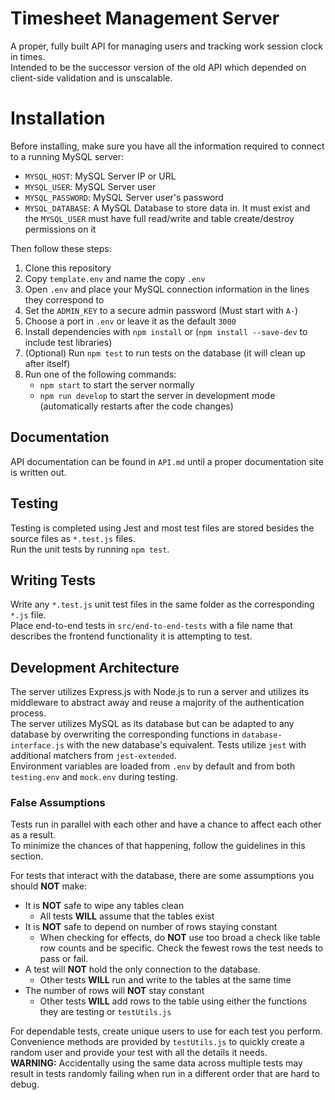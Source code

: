 # Timesheet Management Server
A proper, fully built API for managing users and tracking work session clock in times.  
Intended to be the successor version of the old API which depended on client-side validation and is unscalable.

# Installation
Before installing, make sure you have all the information required to connect to a running MySQL server:
* `MYSQL_HOST`: MySQL Server IP or URL
* `MYSQL_USER`: MySQL Server user
* `MYSQL_PASSWORD`: MySQL Server user's password
* `MYSQL_DATABASE`: A MySQL Database to store data in. It must exist and the `MYSQL_USER` must have full read/write and table create/destroy permissions on it

Then follow these steps:
1. Clone this repository
2. Copy `template.env` and name the copy `.env`
3. Open `.env` and place your MySQL connection information in the lines they correspond to
4. Set the `ADMIN_KEY` to a secure admin password (Must start with `A-`)
5. Choose a port in `.env` or leave it as the default `3000`
6. Install dependencies with `npm install` or (`npm install --save-dev` to include test libraries)
7. (Optional) Run `npm test` to run tests on the database (it will clean up after itself)
8. Run one of the following commands:
   * `npm start` to start the server normally
   * `npm run develop` to start the server in development mode (automatically restarts after the code changes)

## Documentation
API documentation can be found in `API.md` until a proper documentation site is written out.

## Testing
Testing is completed using Jest and most test files are stored besides the source files as `*.test.js` files.  
Run the unit tests by running `npm test`.

## Writing Tests
Write any `*.test.js` unit test files in the same folder as the corresponding `*.js` file.  
Place end-to-end tests in `src/end-to-end-tests` with a file name that describes the frontend functionality it is attempting to test.

## Development Architecture
The server utilizes Express.js with Node.js to run a server and utilizes its middleware to abstract away and reuse a majority of the authentication process.  
The server utilizes MySQL as its database but can be adapted to any database by overwriting the corresponding functions in `database-interface.js` with the new database's equivalent.
Tests utilize `jest` with additional matchers from `jest-extended`.  
Environment variables are loaded from `.env` by default and from both `testing.env` and `mock.env` during testing. 

### False Assumptions
Tests run in parallel with each other and have a chance to affect each other as a result.  
To minimize the chances of that happening, follow the guidelines in this section.

For tests that interact with the database, there are some assumptions you should **NOT** make:
* It is **NOT** safe to wipe any tables clean
	* All tests **WILL** assume that the tables exist
* It is **NOT** safe to depend on number of rows staying constant
	* When checking for effects, do **NOT** use too broad a check like table row counts and be specific. Check the fewest rows the test needs to pass or fail.
* A test will **NOT** hold the only connection to the database.
	* Other tests **WILL** run and write to the tables at the same time
* The number of rows will **NOT** stay constant
	* Other tests **WILL** add rows to the table using either the functions they are testing or `testUtils.js`

For dependable tests, create unique users to use for each test you perform.  
Convenience methods are provided by `testUtils.js` to quickly create a random user and provide your test with all the details it needs.  
**WARNING:** Accidentally using the same data across multiple tests may result in tests randomly failing when run in a different order that are hard to debug.  
